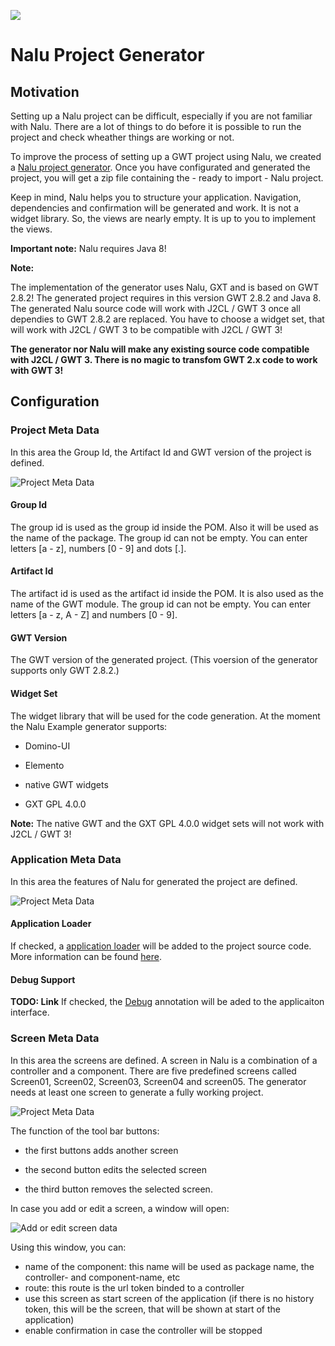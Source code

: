 <a title="Gitter" href="https://gitter.im/mvp4g/mvp4g"><img src="https://badges.gitter.im/Join%20Chat.svg"></a>

# Nalu Project Generator

## Motivation

Setting up a Nalu project can be difficult, especially if you are not familiar with Nalu. There are a lot of things
to do before it is possible to run the project and check wheather things are working or not.

To improve the process of setting up a GWT project using Nalu, we created a
[Nalu project generator](http://www.mvp4g.org/gwt-boot-starter-nalu/GwtBootStarterNalu.html). Once you have configurated and generated the project, you will get a zip file containing the - ready to import - Nalu project.

Keep in mind, Nalu helps you to structure your application. Navigation, dependencies and confirmation will be generated and
work. It is not a widget library. So, the views are nearly empty. It is up to you to implement the views.

**Important note:** Nalu requires Java 8!

**Note:**

The implementation of the generator uses Nalu, GXT and is based on GWT 2.8.2! The generated project requires in this
version GWT 2.8.2 and Java 8. The generated Nalu source code will work with J2CL / GWT 3 once all dependies to GWT
2.8.2 are replaced. You have to choose a widget set, that will work with J2CL / GWT 3 to be compatible with J2CL / GWT 3!

**The generator nor Nalu will make any existing source code compatible with J2CL / GWT 3. There is no magic to
transfom GWT 2.x code to work with GWT 3!**

## Configuration

### Project Meta Data

In this area the Group Id, the Artifact Id and GWT version of the project is defined.

![Project Meta Data](https://github.com/mvp4g/gwt-boot-starter-nalu/blob/master/etc/images/ProjectMetaData.png?raw=true)

#### Group Id

The group id is used as the group id inside the POM. Also it will be used as the name of the package. The group id can
not be empty. You can enter letters [a - z], numbers [0 - 9] and dots [.].

#### Artifact Id

The artifact id is used as the artifact id inside the POM. It is also used as the name of the GWT module. The group id
can not be empty. You can enter letters [a - z, A - Z] and numbers [0 - 9].

#### GWT Version

The GWT version of the generated project. (This voersion of the generator supports only GWT 2.8.2.)

#### Widget Set

The widget library that will be used for the code generation.
At the moment the Nalu Example generator supports:

- Domino-UI

- Elemento

- native GWT widgets

- GXT GPL 4.0.0

**Note:** The native GWT and the GXT GPL 4.0.0 widget sets will not work with J2CL / GWT 3!

### Application Meta Data

In this area the features of Nalu for generated the project are defined.

![Project Meta Data](https://github.com/mvp4g/gwt-boot-starter-nalu/blob/master/etc/images/ApplicationMetaData.png?raw=true)

#### Application Loader
If checked, a [application loader](https://github.com/mvp4g/nalu/wiki/02.-Application-Loader) will be added to the project source code.
More information can be found [here](https://github.com/mvp4g/nalu/wiki/03.-Application-Loader).

#### Debug Support
**TODO: Link**
If checked, the [Debug](https://github.com/mvp4g/nalu/wiki/02.-Application#debug-annotation) annotation will be
aded to the applicaiton interface.

### Screen Meta Data

In this area the screens are defined. A screen in Nalu is a combination of a controller and a component. There are five
predefined screens called Screen01, Screen02, Screen03, Screen04 and screen05. The generator needs at least one screen to generate a fully working project.

![Project Meta Data](https://github.com/mvp4g/gwt-boot-starter-nalu/blob/master/etc/images/ScreenMetaData.png?raw=true)

The function of the tool bar buttons:

- the first buttons adds another screen

- the second button edits the selected screen

- the third button removes the selected screen.

In case you add or edit a screen, a window will open:

![Add or edit screen data](https://github.com/mvp4g/gwt-boot-starter-nalu/blob/master/etc/images/ScreenWindowMetaData.png?raw=true)

Using this window, you can:

* name of the component: this name will be used as package name, the controller- and component-name, etc
* route: this route is the url token binded to a controller
* use this screen as start screen of the application (if there is no history token, this will be the screen, that will
  be shown at start of the application)
* enable confirmation in case the controller will be stopped
